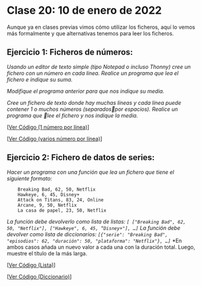 # Clase 20: 10 de enero de 2022

Aunque ya en clases previas vimos cómo utilizar los ficheros, aquí lo vemos más formalmente y que alternativas tenemos para leer los ficheros.

## Ejercicio 1: Ficheros de números:
*Usando un editor de texto simple (tipo Notepad o incluso Thonny) cree un fichero con un número en cada línea. Realice un programa que lea el fichero e indique su suma.*

*Modifique el programa anterior para que nos indique su media.*

*Cree un fichero de texto donde hay muchas líneas y cada línea puede contener 1 o muchos números (separadospor espacios). Realice un programa que lee el fichero y nos indique la media.*

[[Ver Código (1 número por línea)](códigos/t8e1.números1.py)]

[[Ver Código (varios número por línea)](códigos/t8e1.números1.py)]

## Ejercicio 2: Fichero de datos de series:

*Hacer un programa con una función que lea un fichero que tiene el siguiente formato:*
```
	Breaking Bad, 62, 50, Netflix
	Hawkeye, 6, 45, Disney+
	Attack on Titans, 83, 24, Online
	Arcane, 9, 50, Netflix
	La casa de papel, 23, 50, Netflix
```
*La función debe devolverlo como lista de listas: `[ ["Breaking Bad", 62, 50, "Netflix"], ["Hawkeye", 6, 45, “Disney+"], …]`*
*La función debe devolver como lista de diccionarios: `[{"serie": "Breaking Bad", "episodios": 62, "duración": 50, "plataforma": "Netflix"}, …]`*
*En ambos casos añada un nuevo valor a cada una con la duración total. Luego, muestre el título de la más larga.

[[Ver Código (Lista)](códigos/t8e2.series_listas.py)]

[[Ver Código (Diccionario)](códigos/t8e2.series_dict.py)]
